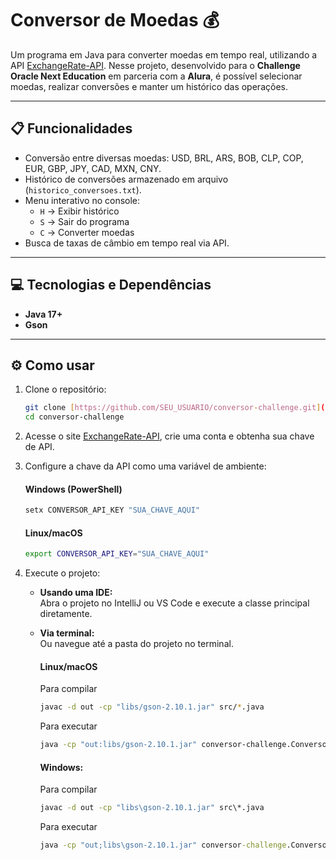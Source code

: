 # Conversor de Moedas 💰

Um programa em Java para converter moedas em tempo real, utilizando a API [ExchangeRate-API](https://www.exchangerate-api.com/). Nesse projeto, desenvolvido para o **Challenge Oracle Next Education** em parceria com a **Alura**, é possível selecionar moedas, realizar conversões e manter um histórico das operações.

---

## 📋 Funcionalidades

* Conversão entre diversas moedas: USD, BRL, ARS, BOB, CLP, COP, EUR, GBP, JPY, CAD, MXN, CNY.
* Histórico de conversões armazenado em arquivo (`historico_conversoes.txt`).
* Menu interativo no console:
    * `H` → Exibir histórico
    * `S` → Sair do programa
    * `C` → Converter moedas
* Busca de taxas de câmbio em tempo real via API.

---

## 💻 Tecnologias e Dependências

* **Java 17+**
* **Gson**

---

## ⚙️ Como usar

1.  Clone o repositório:

    ```bash
    git clone [https://github.com/SEU_USUARIO/conversor-challenge.git](https://github.com/SEU_USUARIO/conversor-challenge.git)
    cd conversor-challenge
    ```

2.  Acesse o site [ExchangeRate-API](https://www.exchangerate-api.com/), crie uma conta e obtenha sua chave de API.

3.  Configure a chave da API como uma variável de ambiente:

    #### Windows (PowerShell)
    ```bash
    setx CONVERSOR_API_KEY "SUA_CHAVE_AQUI"
    ```

    #### Linux/macOS
    ```bash
    export CONVERSOR_API_KEY="SUA_CHAVE_AQUI"
    ```

4. Execute o projeto:

   - **Usando uma IDE:**  
     Abra o projeto no IntelliJ ou VS Code e execute a classe principal diretamente.

   - **Via terminal:**  
     Ou navegue até a pasta do projeto no terminal.

     #### Linux/macOS
        Para compilar
     ```bash
     javac -d out -cp "libs/gson-2.10.1.jar" src/*.java
     ```

        Para executar
     ```bash
     java -cp "out:libs/gson-2.10.1.jar" conversor-challenge.ConversorDeMoedas
     ```

     #### Windows:
        Para compilar
     ```cmd
     javac -d out -cp "libs\gson-2.10.1.jar" src\*.java
     ```
        Para executar
     ```cmd
     java -cp "out;libs\gson-2.10.1.jar" conversor-challenge.ConversorDeMoedas
     ```
